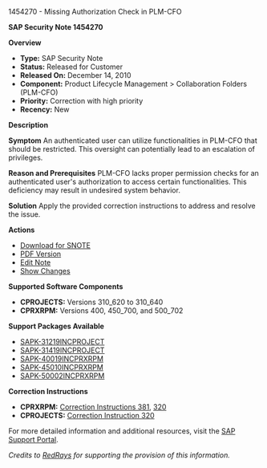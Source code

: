 1454270 - Missing Authorization Check in PLM-CFO

**SAP Security Note 1454270**

**Overview**
- **Type:** SAP Security Note
- **Status:** Released for Customer
- **Released On:** December 14, 2010
- **Component:** Product Lifecycle Management > Collaboration Folders (PLM-CFO)
- **Priority:** Correction with high priority
- **Recency:** New

**Description**

**Symptom**
An authenticated user can utilize functionalities in PLM-CFO that should be restricted. This oversight can potentially lead to an escalation of privileges.

**Reason and Prerequisites**
PLM-CFO lacks proper permission checks for an authenticated user's authorization to access certain functionalities. This deficiency may result in undesired system behavior.

**Solution**
Apply the provided correction instructions to address and resolve the issue.

**Actions**
- [Download for SNOTE](https://notesdownloads.sap.com/note/0040000008579952017)
- [PDF Version](https://userapps.support.sap.com/sap/support/sfm/notes/print/0001454270?language=en-US&token=64FD964AC9B9413579555D9C8DC058FA)
- [Edit Note](https://me.sap.com/sap/support/notes/edit/0001454270)
- [Show Changes](https://me.sap.com/sap/support/notes/compare/0001454270)

**Supported Software Components**
- **CPROJECTS:** Versions 310_620 to 310_640
- **CPRXRPM:** Versions 400, 450_700, and 500_702

**Support Packages Available**
- [SAPK-31219INCPROJECT](https://me.sap.com/supportpackage/SAPK-31219INCPROJECT)
- [SAPK-31419INCPROJECT](https://me.sap.com/supportpackage/SAPK-31419INCPROJECT)
- [SAPK-40019INCPRXRPM](https://me.sap.com/supportpackage/SAPK-40019INCPRXRPM)
- [SAPK-45010INCPRXRPM](https://me.sap.com/supportpackage/SAPK-45010INCPRXRPM)
- [SAPK-50002INCPRXRPM](https://me.sap.com/supportpackage/SAPK-50002INCPRXRPM)

**Correction Instructions**
- **CPRXRPM:** [Correction Instructions 381](https://me.sap.com/corrins/0001454270/381), [320](https://me.sap.com/corrins/0001454270/320)
- **CPROJECTS:** [Correction Instruction 320](https://me.sap.com/corrins/0001454270/320)

For more detailed information and additional resources, visit the [SAP Support Portal](https://me.sap.com/).

*Credits to [RedRays](https://redrays.io) for supporting the provision of this information.*